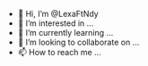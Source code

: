 - 👋 Hi, I’m @LexaFtNdy
- 👀 I’m interested in ...
- 🌱 I’m currently learning ...
- 💞️ I’m looking to collaborate on ...
- 📫 How to reach me ...

<!---
LexaFtNdy/LexaFtNdy is a ✨ special ✨ repository because its `README.md` (this file) appears on your GitHub profile.
You can click the Preview link to take a look at your changes.
--->
